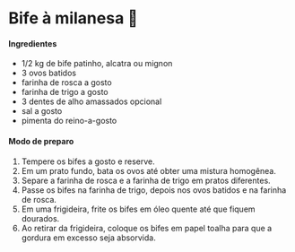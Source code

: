 # **Bife à milanesa** :meat_on_bone:

#### **Ingredientes**

- 1/2 kg de bife patinho, alcatra ou mignon
- 3 ovos batidos
- farinha de rosca a gosto
- farinha de trigo a gosto
- 3 dentes de alho amassados opcional
- sal a gosto
- pimenta do reino-a-gosto



#### **Modo de preparo**

1. Tempere os bifes a gosto e reserve.
2. Em um prato fundo, bata os ovos até obter uma mistura homogênea.
3. Separe a farinha de rosca e a farinha de trigo em pratos diferentes.
4. Passe os bifes na farinha de trigo, depois nos ovos batidos e na farinha de rosca.
5. Em uma frigideira, frite os bifes em óleo quente até que fiquem dourados.
6. Ao retirar da frigideira, coloque os bifes em papel toalha para que a gordura em excesso seja absorvida.